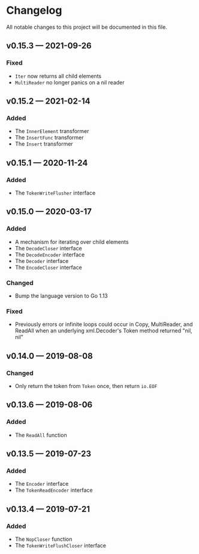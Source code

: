 # Changelog

All notable changes to this project will be documented in this file.

## v0.15.3 — 2021-09-26

### Fixed

- `Iter` now returns all child elements
- `MultiReader` no longer panics on a nil reader


## v0.15.2 — 2021-02-14

### Added

- The `InnerElement` transformer
- The `InsertFunc` transformer
- The `Insert` transformer


## v0.15.1 — 2020-11-24

### Added

- The `TokenWriteFlusher` interface


## v0.15.0 — 2020-03-17

### Added

- A mechanism for iterating over child elements
- The `DecodeCloser` interface
- The `DecodeEncoder` interface
- The `Decoder` interface
- The `EncodeCloser` interface


### Changed

- Bump the language version to Go 1.13


### Fixed

- Previously errors or infinite loops could occur in Copy, MultiReader, and
  ReadAll when an underlying xml.Decoder's Token method returned "nil, nil"


## v0.14.0 — 2019-08-08

### Changed

- Only return the token from `Token` once, then return `io.EOF`


## v0.13.6 — 2019-08-06

### Added

- The `ReadAll` function


## v0.13.5 — 2019-07-23

### Added

- The `Encoder` interface
- The `TokenReadEncoder` interface


## v0.13.4 — 2019-07-21

### Added

- The `NopCloser` function
- The `TokenWriteFlushCloser` interface
